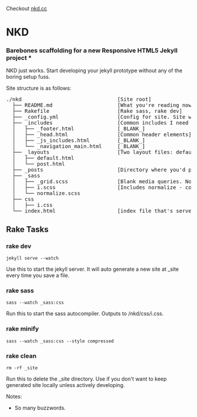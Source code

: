 Checkout [nkd.cc](http://nkd.cc)

# NKD

### Barebones scaffolding for a new Responsive HTML5 Jekyll project *

NKD just works.
Start developing your jekyll prototype without any of the boring setup fuss.

Site structure is as follows:

<pre>
./nkd                               [Site root]
  ├── README.md                     [What you're reading now]
  ├── Rakefile                      [Rake sass, rake dev]
  ├── _config.yml                   [Config for site. Site will run without config in defulat mode]
  ├── _includes                     [Common includes I need for sites / pages]
  │   ├── _footer.html              [_BLANK_]
  │   ├── _head.html                [Common header elements]
  │   ├── _js_includes.html         [_BLANK_]
  │   └── _navigation_main.html     [_BLANK_]
  ├── _layouts                      [Two layout files: default and post. both are identical by default.]
  │   ├── default.html      
  │   └── post.html
  ├── _posts                        [Directory where you'd put posts...if you want any]
  ├── _sass
  │   ├── _grid.scss                [Blank media queries. Not included or compiled to css]
  │   ├── i.scss                    [Includes normalize - compiles to i.css]
  │   └── normalize.scss            
  ├── css
  │   ├── i.css
  └── index.html                    [index file that's served up at root. The "homepage" if you will.]
</pre>

## Rake Tasks

### rake dev
```
jekyll serve --watch
```
Use this to start the jekyll server. It will auto generate a new site at _site every time you save a file.

### rake sass
```
sass --watch _sass:css
```

Run this to start the sass autocompiler. Outputs to /nkd/css/i.css.

### rake minify
```
sass --watch _sass:css --style compressed
```

### rake clean
```
rm -rf _site
```

Run this to delete the _site directory. Use if you don't want to keep generated site locally unless actively developing.


Notes:
* So many buzzwords.
